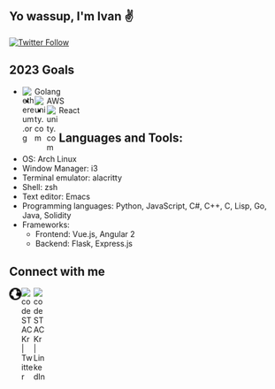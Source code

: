 ## Yo wassup, I'm Ivan ✌️

[![Twitter Follow](https://img.shields.io/twitter/follow/ivche_dev?color=1DA1F2&logo=twitter&style=for-the-badge)](https://twitter.com/intent/follow?original_referer=https%3A%2F%2Fgithub.com%2Fitrajkov&screen_name=ivche_dev)

## 2023 Goals
- [<img align="left" alt="ethereum.org" width="22px" src="https://stickershop.line-scdn.net/stickershop/v1/product/1349132/LINEStorePC/main.png"/>][golang] Golang
- [<img align="left" alt="unity.com" width="22px" src="https://static-00.iconduck.com/assets.00/aws-icon-512x512-hniukvcn.png"/>][aws] AWS
- [<img align="left" alt="unity.com" width="22px" src="https://upload.wikimedia.org/wikipedia/commons/thumb/a/a7/React-icon.svg/2300px-React-icon.svg.png" />][react] React



## Languages and Tools:
  - OS: Arch Linux
  - Window Manager: i3
  - Terminal emulator: alacritty
  - Shell: zsh
  - Text editor: Emacs
  - Programming languages: Python, JavaScript, C#, C++, C, Lisp, Go, Java, Solidity
  - Frameworks:
    - Frontend: Vue.js, Angular 2
    - Backend: Flask, Express.js

## Connect with me

[<img align="left" alt="codeSTACKr.com" width="22px" src="https://raw.githubusercontent.com/iconic/open-iconic/master/svg/globe.svg" />][website]
[<img align="left" alt="codeSTACKr | Twitter" width="22px" src="https://cdn.jsdelivr.net/npm/simple-icons@v3/icons/twitter.svg" />][twitter]
[<img align="left" alt="codeSTACKr | LinkedIn" width="22px" src="https://cdn.jsdelivr.net/npm/simple-icons@v3/icons/linkedin.svg" />][linkedin]
     
[website]: https://ivche.dev
[twitter]: https://twitter.com/itrajkov99
[linkedin]: https://linkedin.com/in/itrajkov
[golang]: https://go.dev/
[aws]: https://aws.amazon.com/
[react]: https://reactjs.org/
